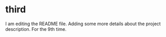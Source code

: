 # third
I am editing the README file. Adding some more details about the project description. For the 9th time.
